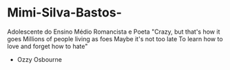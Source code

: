 # Mimi-Silva-Bastos- 
Adolescente do Ensino Médio
Romancista e Poeta
"Crazy, but that's how it goes 
Millions of people living as foes
Maybe it's not too late
To learn how to love and forget how to hate"
- Ozzy Osbourne
